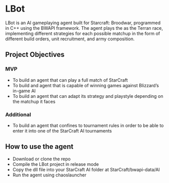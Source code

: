 # LBot
LBot is an AI gameplaying agent built for Starcraft: Broodwar, programmed in C++ using the BWAPI framework. The agent plays the as the Terran race, implementing different strategies for each possible matchup in the form of different build orders, unit recruitment, and army composition.

## Project Objectives
### MVP
* To build an agent that can play a full match of StarCraft
* To build and agent that is capable of winning games against Blizzard’s in-game AI 
* To build an agent that can adapt its strategy and playstyle depending on the matchup it faces
### Additional
* To build an agent that confines to tournament rules in order to be able to enter it into one of the StarCraft AI tournaments 

## How to use the agent
* Download or clone the repo
* Compile the LBot project in release mode
* Copy the dll file into your StarCraft AI folder at StarCraft/bwapi-data/AI
* Run the agent using chaoslauncher
